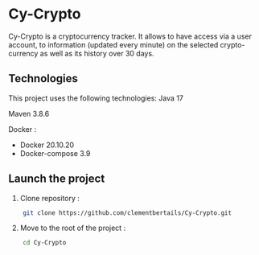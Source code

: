# Cy-Crypto

Cy-Crypto is a cryptocurrency tracker.
It allows to have access via a user account, to information (updated every minute) on the selected crypto-currency as well as its history over 30 days.

## Technologies

This project uses the following technologies:
Java 17

Maven 3.8.6

Docker :
- Docker 20.10.20
- Docker-compose 3.9

## Launch the project

1. Clone repository : 
```bash
    git clone https://github.com/clementbertails/Cy-Crypto.git
```
2. Move to the root of the project :
```bash
    cd Cy-Crypto
```